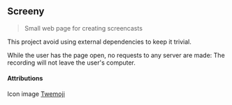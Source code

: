 ## Screeny

> Small web page for creating screencasts

This project avoid using external dependencies to keep it trivial.

While the user has the page open, no requests to any server are made:
The recording will not leave the user's computer.

#### Attributions

Icon image [Twemoji](https://twemoji.twitter.com/)

